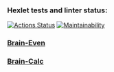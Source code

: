 ### Hexlet tests and linter status:
[![Actions Status](https://github.com/Againfacewar/php-project-45/actions/workflows/hexlet-check.yml/badge.svg)](https://github.com/Againfacewar/php-project-45/actions)
[![Maintainability](https://api.codeclimate.com/v1/badges/025f035e07a0e07da51a/maintainability)](https://codeclimate.com/github/Againfacewar/php-project-45/maintainability)
### [Brain-Even](https://asciinema.org/a/nKnFtpEjXTYgtCnTw6dvqVP7a)
### [Brain-Calc](https://asciinema.org/a/nMdSs9Mm1dBR8BNVtv2N4TOtw)